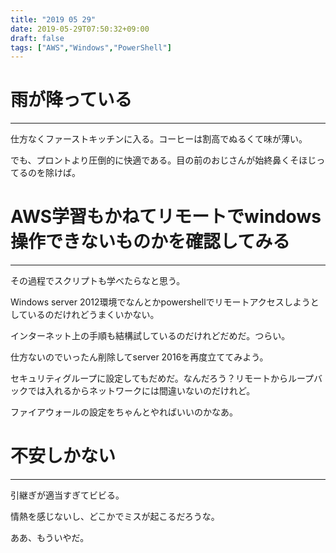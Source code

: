 ```yaml
---
title: "2019 05 29"
date: 2019-05-29T07:50:32+09:00
draft: false
tags: ["AWS","Windows","PowerShell"]
---
```

# 雨が降っている
---
仕方なくファーストキッチンに入る。コーヒーは割高でぬるくて味が薄い。

でも、プロントより圧倒的に快適である。目の前のおじさんが始終鼻くそほじってるのを除けば。

# AWS学習もかねてリモートでwindows操作できないものかを確認してみる
---
その過程でスクリプトも学べたらなと思う。

Windows server 2012環境でなんとかpowershellでリモートアクセスしようとしているのだけれどうまくいかない。

インターネット上の手順も結構試しているのだけれどだめだ。つらい。

仕方ないのでいったん削除してserver 2016を再度立ててみよう。

セキュリティグループに設定してもだめだ。なんだろう？リモートからループバックでは入れるからネットワークには間違いないのだけれど。

ファイアウォールの設定をちゃんとやればいいのかなあ。

# 不安しかない
---
引継ぎが適当すぎてビビる。

情熱を感じないし、どこかでミスが起こるだろうな。

ああ、もういやだ。


